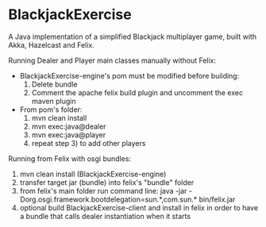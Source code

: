 # BlackjackExercise
A Java implementation of a simplified Blackjack multiplayer game, built with Akka, Hazelcast and Felix.

Running Dealer and Player main classes manually without Felix: <br />
- BlackjackExercise-engine's pom must be modified before building: <br />
  1) Delete <packaging>bundle</packaging> <br />
  2) Comment the apache felix build plugin and uncomment the exec maven plugin <br />
- From pom's folder: <br />
  1) mvn clean install <br />
  2) mvn exec:java@dealer <br />
  3) mvn exec:java@player <br />
  4) repeat step 3) to add other players <br />

Running from Felix with osgi bundles: <br />
  1) mvn clean install (BlackjackExercise-engine) <br />
  2) transfer target jar (bundle) into felix's "bundle" folder <br />
  3) from felix's main folder run command line: java -jar -Dorg.osgi.framework.bootdelegation=sun.\*,com.sun.\* bin/felix.jar <br />
  4) optional build BlackjackExercise-client and install in felix in order to have a bundle that calls dealer instantiation when it starts <br />

